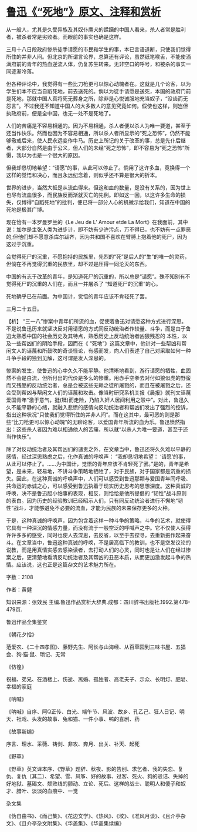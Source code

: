 # [鲁迅《“死地”》原文、注释和赏析](https://www.vrrw.net/wx/9563.html)

从一般人，尤其是久受异族及其奴仆鹰犬的蹂躏的中国人看来，杀人者常是胜利者，被杀者常是劣败者。而眼前的事实也确是这样。

三月十八日段政府惨杀徒手请愿的市民和学生的事，本已言语道断，只使我们觉得所住的并非人间。但北京的所谓言论界，总算还有评论，虽然纸笔喉舌，不能使洒满府前的青年的热血逆流人体，仍复苏生转来。无非空口的呼号，和被杀的事实一同逐渐冷落。

但各种评论中，我觉得有一些比刀枪更可以惊心动魄者在。这就是几个论客，以为学生们本不应当自蹈死地，前去送死的。倘以为徒手请愿是送死，本国的政府门前是死地，那就中国人真将死无葬身之所，除非是心悦诚服地充当奴子，“没齿而无怨言”。不过我还不知道中国人的大多数人的意见究竟如何。假使也这样，则岂但执政府前，便是全中国，也无一处不是死地了。

人们的苦痛是不容易相通的。因为不易相通，杀人者便以杀人为唯一要道，甚至于还当作快乐。然而也因为不容易相通，所以杀人者所显示的“死之恐怖”，仍然不能够儆戒后来，使人民永远变作牛马。历史上所记的关于改革的事，总是先仆后继者，大部分自然是由于公义，但人们的未经“死之恐怖”，即不容易为“死之恐怖”所慑，我以为也是一个很大的原因。

但我却恳切地希望：“请愿”的事，从此可以停止了。倘用了这许多血，竟换得一个这样的觉悟和决心，而且永远纪念着，则似乎还不算是很大的折本。

世界的进步，当然大抵是从流血得来。但这和血的数量，是没有关系的，因为世上也尽有流血很多，而民族反而渐就灭亡的先例。即如这一回，以这许多生命的损失，仅博得“自蹈死地”的批判，便已将一部分人心的机微示给我们，知道在中国的死地是极其广博。

现在恰有一本罗曼罗兰的《Le Jeu de L’ Amour etde La Mort》在我面前，其中说：加尔是主张人类为进步计，即不妨有少许污点，万不得已，也不妨有一点罪恶的;但他们却不愿意杀库尔跋齐，因为共和国不喜欢在臂膊上抱着他的死尸，因为这过于沉重。

会觉得死尸的沉重，不愿抱持的民族里，先烈的“死”是后人的“生”的唯一的灵药，但倘在不再觉得沉重的民族里，却不过是压得一同沦灭的东西。

中国的有志于改革的青年，是知道死尸的沉重的，所以总是“请愿”。殊不知别有不觉得死尸的沉重的人们在，而且一并屠杀了 “知道死尸的沉重”的心。

死地确乎已在前面。为中国计，觉悟的青年应该不肯轻死了罢。

三月二十五日。



【析】 “三一八”惨案中青年们所流的血，促使着鲁迅对请愿这种方式进行深思。不是说鲁迅历来就坚决反对用请愿的方式同反动统治者作较量、斗争，而是由于鲁迅太熟悉中国的社会历史及其特点，熟悉历史上反动统治者凶狠残忍的 本性，以及一些帮凶们的阴险手段，因而在《 “死地”》这篇文章中，他针对一些帮凶和帮闲文人的诬蔑和所鼓吹的奇谈怪论，有感而发，向人们表述了自己对采取如何一种斗争手段的独到见解，这可谓是发人深思的。

惨案的发生，使鲁迅的心中久久不能平静。他清晰地看到，游行请愿的牺牲，血固然不会是白流，但所付出的代价是多么的惨重。用赤手空拳去对付如狼似虎的野蛮而又残酷的反动统治者，总是会被这些无赖之徒所屠戮的，而且在被屠戮之后，还会受到帮凶与帮闲文人们的诬蔑和攻击。像当时研究系机关报《晨报》就刊文诬蔑爱国青年“激于意气，挺(铤)而走险，乃陷入奸人居间利用之彀中”。对此，鲁迅久久不能平静的心绪，就融入悲愤的感情向反动统治者和帮凶们发出了强烈的控诉，指出这种状况“只使我们觉得所住的并非人间”。而在这其中，最可恶的则是那些“比刀枪更可以惊心动魄”的无聊论客，以爱国青年所流的血为乐。鲁迅愤然指出：这些杀人者因为难以相通他人的苦痛，所以就“以杀人为唯一要道，甚至于还当作快乐”。

除了对反动统治者及其帮凶们的谴责之外，在文章当中，鲁迅还将久久难以平静的感情，经过深思熟虑之后，化作真诚的呼唤声： “我却恳切地希望： ‘请愿’的事，从此可以停止了。……为中国计，觉悟的青年应该不肯轻死了罢。”是的，青年是希望，是未来，轻易地，不讲斗争策略地牺牲了，对于民族，对于国家都是沉重的损失。因此，在这种真诚的呼唤声中，人们可以感受到鲁迅那颗与爱国青年同呼吸、共命运的赤诚之心，可以感受到鲁迅执着于现实历史思考的思想深度。这种真诚的呼唤，决不是鲁迅胆小怕事的表现，相反，则恰恰是他所提倡的 “韧性”战斗原则的表白。因为历史的经验教训已经昭示人们，只有同反动统治者进行不懈地“韧性”战斗，才能够避免不必要的流血，才能为民族的未来保存更多的火种。

于是，这种真诚的呼唤声，因为包含着这样一种斗争的策略，斗争的艺术，就使得它具有一种深沉的情感力量，而没有流于一般空泛的呼喊声之中。它不仅使人获得许许多多的感受，同时也使人去深思，去反省，以至于去探寻，去重新振作起来奋斗。在文章当中，鲁迅这种真诚的呼唤，不是居高临下的教训，也不是空发议论的说教，而是用真情实感去感染读者，去打动人们的心灵，同时也是让人们在经过惨案之后，更清楚地看清反动统治者及其帮凶的丑恶本质，从而更加激发起斗争的热情。应该说，这也正是这篇杂文的艺术魅力所在。

字数：2108

作者：黄健

知识来源：张效民 主编.鲁迅作品赏析大辞典.成都：四川辞书出版社.1992.第478-479页.

鲁迅作品全集鉴赏

《朝花夕拾》

范爱农、《二十四孝图》、藤野先生、阿长与山海经、从百草园到三味书屋、五猖会、狗·猫·鼠、琐记、无常

《仿徨》

祝福、弟兄、在酒楼上、伤逝、离婚、孤独者、高老夫子、示众、长明灯、肥皂、幸福的家庭

《呐喊》

《呐喊》自序、阿Q正传、白光、端午节、风波、故乡、孔乙己、狂人日记、明天、社戏、头发的故事、兔和猫、一件小事、鸭的喜剧、药

《故事新编》

序言、理水、采薇、铸剑、非攻、奔月、出关、补天、起死

《野草》

《野草》英文译本序、《野草》题辞、秋夜、影的告别、求乞者、我的失恋、复仇、复仇〔其二〕、希望、雪、风筝、好的故事、过客、死火、狗的驳诘、失掉的好地狱、墓碣文、颓败线的颤动、立论、死后、这样的战士、聪明人和傻子和奴才、腊叶、淡淡的血痕中、一觉

杂文集

《伪自由书》、《而己集》、《花边文学》、《热风》、《坟》、《准风月谈》、《且介亭杂文》、《且介亭杂文附集》、《华盖集》、《华盖集续编》


